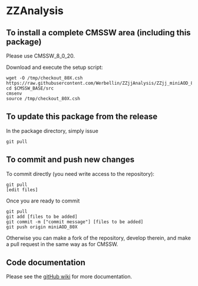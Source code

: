ZZAnalysis
==========

To install a complete CMSSW area (including this package)
------------------------------
Please use CMSSW_8_0_20.

Download and execute the setup script:
```
wget -O /tmp/checkout_80X.csh https://raw.githubusercontent.com/Werbellin/ZZjjAnalysis/ZZjj_miniAOD_80X/checkout_80X.csh 
cd $CMSSW_BASE/src
cmsenv
source /tmp/checkout_80X.csh
```

To update this package from the release
------------------------------------------
In the package directory, simply issue
```
git pull
```

To commit and push new changes
------------------------------
To commit directly (you need write access to the repository):
```
git pull
[edit files]
```
Once you are ready to commit
```
git pull
git add [files to be added]
git commit -m ["commit message"] [files to be added]
git push origin miniAOD_80X
```

Otherwise you can make a fork of the repository, develop therein, and make a pull request in the same way as for CMSSW.

Code documentation
------------------
Please see the [gitHub wiki](https://github.com/CJLST/ZZAnalysis) for more documentation.
